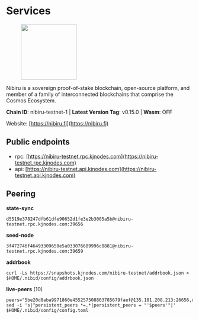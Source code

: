 # Services

<figure><img src="https://raw.githubusercontent.com/kj89/testnet_manuals/main/pingpub/logos/nibiru.png" width="150" alt=""><figcaption></figcaption></figure>

Nibiru is a sovereign proof-of-stake blockchain, open-source platform,  and member of a family of interconnected blockchains that comprise the Cosmos Ecosystem.

**Chain ID**: nibiru-testnet-1 | **Latest Version Tag**: v0.15.0 | **Wasm**: OFF

Website: [https://nibiru.fi](https://nibiru.fi)


## Public endpoints

* rpc: [https://nibiru-testnet.rpc.kjnodes.com](https://nibiru-testnet.rpc.kjnodes.com)
* api: [https://nibiru-testnet.api.kjnodes.com](https://nibiru-testnet.api.kjnodes.com)

## Peering

**state-sync**

```
d5519e378247dfb61dfe90652d1fe3e2b3005a5b@nibiru-testnet.rpc.kjnodes.com:39656
```

**seed-node**

```
3f472746f46493309650e5a033076689996c8881@nibiru-testnet.rpc.kjnodes.com:39659
```

**addrbook**
```
curl -Ls https://snapshots.kjnodes.com/nibiru-testnet/addrbook.json > $HOME/.nibid/config/addrbook.json
```

**live-peers** (10)
```
peers="5be20d8aba9971860e455257508803785679faef@135.181.208.213:26656,d5519e378247dfb61dfe90652d1fe3e2b3005a5b@65.109.68.190:39656,a20290d5f96accb99bb973a65aeecf92c68dcf47@195.2.80.83:26656,2ec6cb2a83c178fb490a992a3bd6a5c142c3fc61@135.181.20.30:26656,44a06bbdeb3d45ff356cc44d74494453a243f047@65.108.53.27:39656,c0b22a7b64c287f8b0c4f4ac19001d195199d146@65.108.105.36:28656,3f4fb67220c37be0b5dc15a0945b6e79406dc558@194.163.176.105:33656,ecb2711272cb62fccf2d96e8df1133491cfdda01@185.213.25.243:26656,7007d1150613015fcf55d65800f981cb1b0f624d@65.108.2.41:60556,e4e48a142f87f2918acb3ec032a27cb61dc15657@167.86.71.232:26656"
sed -i 's|^persistent_peers *=.*|persistent_peers = "'$peers'"|' $HOME/.nibid/config/config.toml
```
